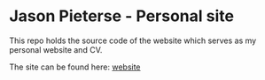 # Jason Pieterse - Personal site

This repo holds the source code of the website which serves as my personal website and CV.

The site can be found here: [website](#)





